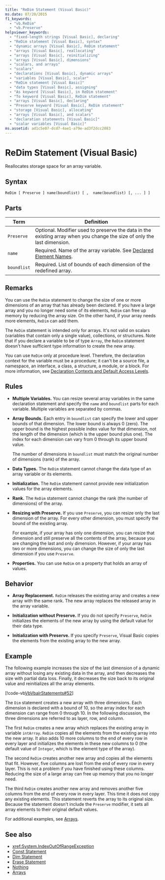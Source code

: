 ```yaml
---
title: "ReDim Statement (Visual Basic)"
ms.date: 07/20/2015
f1_keywords: 
  - "vb.ReDim"
  - "vb.Preserve"
helpviewer_keywords: 
  - "fixed-length strings [Visual Basic], declaring"
  - "ReDim statement [Visual Basic], syntax"
  - "dynamic arrays [Visual Basic], ReDim statement"
  - "arrays [Visual Basic], reallocating"
  - "arrays [Visual Basic], reinitializing"
  - "arrays [Visual Basic], dimensions"
  - "scalars, and arrays"
  - "scalars"
  - "declarations [Visual Basic], dynamic arrays"
  - "variables [Visual Basic], scalar"
  - "ReDim statement [Visual Basic]"
  - "data types [Visual Basic], assigning"
  - "As keyword [Visual Basic], in ReDim statement"
  - "To keyword [Visual Basic], ReDim statement"
  - "arrays [Visual Basic], declaring"
  - "Preserve keyword [Visual Basic], ReDim statement"
  - "storage [Visual Basic], allocating"
  - "arrays [Visual Basic], and scalars"
  - "declaration statements [Visual Basic]"
  - "scalar variables [Visual Basic]"
ms.assetid: ad1c5e07-dcd7-4ae1-a79e-ad3f2dcc2083
---
```

# ReDim Statement (Visual Basic)
Reallocates storage space for an array variable.  
  
## Syntax  
  
```  
ReDim [ Preserve ] name(boundlist) [ ,  name(boundlist) [, ... ] ]  
```  
  
## Parts  
  
|Term|Definition|  
|----------|----------------|  
|`Preserve`|Optional. Modifier used to preserve the data in the existing array when you change the size of only the last dimension.|  
|`name`|Required. Name of the array variable. See [Declared Element Names](../../../visual-basic/programming-guide/language-features/declared-elements/declared-element-names.md).|  
|`boundlist`|Required. List of bounds of each dimension of the redefined array.|  
  
## Remarks  
 You can use the `ReDim` statement to change the size of one or more dimensions of an array that has already been declared. If you have a large array and you no longer need some of its elements, `ReDim` can free up memory by reducing the array size. On the other hand, if your array needs more elements, `ReDim` can add them.  
  
 The `ReDim` statement is intended only for arrays. It's not valid on scalars (variables that contain only a single value), collections, or structures. Note that if you declare a variable to be of type `Array`, the `ReDim` statement doesn't have sufficient type information to create the new array.  
  
 You can use `ReDim` only at procedure level. Therefore, the declaration context for the variable must be a procedure; it can't be a source file, a namespace, an interface, a class, a structure, a module, or a block. For more information, see [Declaration Contexts and Default Access Levels](../../../visual-basic/language-reference/statements/declaration-contexts-and-default-access-levels.md).  
  
## Rules  
  
-   **Multiple Variables.** You can resize several array variables in the same declaration statement and specify the `name` and `boundlist` parts for each variable. Multiple variables are separated by commas.  
  
-   **Array Bounds.** Each entry in `boundlist` can specify the lower and upper bounds of that dimension. The lower bound is always 0 (zero). The upper bound is the highest possible index value for that dimension, not the length of the dimension (which is the upper bound plus one). The index for each dimension can vary from 0 through its upper bound value.  
  
     The number of dimensions in `boundlist` must match the original number of dimensions (rank) of the array.  
  
-   **Data Types.** The `ReDim` statement cannot change the data type of an array variable or its elements.  
  
-   **Initialization.** The `ReDim` statement cannot provide new initialization values for the array elements.  
  
-   **Rank.** The `ReDim` statement cannot change the rank (the number of dimensions) of the array.  
  
-   **Resizing with Preserve.** If you use `Preserve`, you can resize only the last dimension of the array. For every other dimension, you must specify the bound of the existing array.  
  
     For example, if your array has only one dimension, you can resize that dimension and still preserve all the contents of the array, because you are changing the last and only dimension. However, if your array has two or more dimensions, you can change the size of only the last dimension if you use `Preserve`.  
  
-   **Properties.** You can use `ReDim` on a property that holds an array of values.  
  
## Behavior  
  
-   **Array Replacement.** `ReDim` releases the existing array and creates a new array with the same rank. The new array replaces the released array in the array variable.  
  
-   **Initialization without Preserve.** If you do not specify `Preserve`, `ReDim` initializes the elements of the new array by using the default value for their data type.  
  
-   **Initialization with Preserve.** If you specify `Preserve`, Visual Basic copies the elements from the existing array to the new array.  
  
## Example  
 The following example increases the size of the last dimension of a dynamic array without losing any existing data in the array, and then decreases the size with partial data loss. Finally, it decreases the size back to its original value and reinitializes all the array elements.  
  
 [!code-vb[VbVbalrStatements#52](../../../visual-basic/language-reference/error-messages/codesnippet/VisualBasic/redim-statement_1.vb)]  
  
 The `Dim` statement creates a new array with three dimensions. Each dimension is declared with a bound of 10, so the array index for each dimension can range from 0 through 10. In the following discussion, the three dimensions are referred to as layer, row, and column.  
  
 The first `ReDim` creates a new array which replaces the existing array in variable `intArray`. `ReDim` copies all the elements from the existing array into the new array. It also adds 10 more columns to the end of every row in every layer and initializes the elements in these new columns to 0 (the default value of `Integer`, which is the element type of the array).  
  
 The second `ReDim` creates another new array and copies all the elements that fit. However, five columns are lost from the end of every row in every layer. This is not a problem if you have finished using these columns. Reducing the size of a large array can free up memory that you no longer need.  
  
 The third `ReDim` creates another new array and removes another five columns from the end of every row in every layer. This time it does not copy any existing elements. This statement reverts the array to its original size. Because the statement doesn't include the `Preserve` modifier, it sets all array elements to their original default values.  
  
 For additional examples, see [Arrays](../../../visual-basic/programming-guide/language-features/arrays/index.md).  
  
## See also
- <xref:System.IndexOutOfRangeException>
- [Const Statement](../../../visual-basic/language-reference/statements/const-statement.md)
- [Dim Statement](../../../visual-basic/language-reference/statements/dim-statement.md)
- [Erase Statement](../../../visual-basic/language-reference/statements/erase-statement.md)
- [Nothing](../../../visual-basic/language-reference/nothing.md)
- [Arrays](../../../visual-basic/programming-guide/language-features/arrays/index.md)
